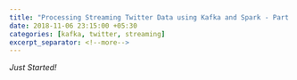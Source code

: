 ```yaml
---
title: "Processing Streaming Twitter Data using Kafka and Spark - Part 2: Creating Kafka Twitter stream producer"
date: 2018-11-06 23:15:00 +05:30
categories: [kafka, twitter, streaming]
excerpt_separator: <!--more-->
---
```


*Just Started!*
